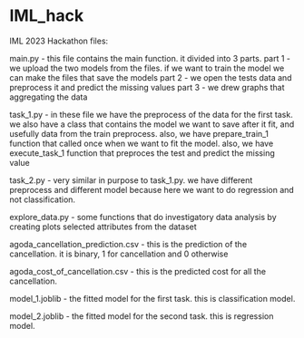 # IML_hack
IML 2023 Hackathon
files:

main.py - this file contains the main function. it divided into 3 parts.
part 1 - we upload the two models from the files. if we want to train the model we can 
make the files that save the models
part 2 - we open the tests data and preprocess it and predict the missing values
part 3 - we drew graphs that aggregating the data

task_1.py - in these file we have the preprocess of the data for the first task.
we also have a class that contains the model we want to save after it fit, and usefully data from the train preprocess.
also, we have prepare_train_1 function that called once when we want to fit the model.
also, we have execute_task_1 function that preproces the test and predict the missing value

task_2.py - very similar in purpose to task_1.py.
we have different preprocess and different model because here we want to do regression and not classification.

explore_data.py - some functions that do investigatory data analysis by creating plots selected attributes
from the dataset

agoda_cancellation_prediction.csv - this is the prediction of the cancellation. it is binary, 
1 for cancellation and 0 otherwise

agoda_cost_of_cancellation.csv - this is the predicted cost for all the cancellation.

model_1.joblib - the fitted model for the first task. this is classification model.

model_2.joblib - the fitted model for the second task. this is regression model.
